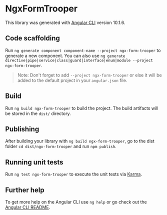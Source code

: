 # NgxFormTrooper

This library was generated with [Angular CLI](https://github.com/angular/angular-cli) version 10.1.6.

## Code scaffolding

Run `ng generate component component-name --project ngx-form-trooper` to generate a new component. You can also use `ng generate directive|pipe|service|class|guard|interface|enum|module --project ngx-form-trooper`.
> Note: Don't forget to add `--project ngx-form-trooper` or else it will be added to the default project in your `angular.json` file. 

## Build

Run `ng build ngx-form-trooper` to build the project. The build artifacts will be stored in the `dist/` directory.

## Publishing

After building your library with `ng build ngx-form-trooper`, go to the dist folder `cd dist/ngx-form-trooper` and run `npm publish`.

## Running unit tests

Run `ng test ngx-form-trooper` to execute the unit tests via [Karma](https://karma-runner.github.io).

## Further help

To get more help on the Angular CLI use `ng help` or go check out the [Angular CLI README](https://github.com/angular/angular-cli/blob/master/README.md).
